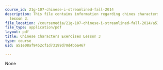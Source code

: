 ```yaml
---
course_id: 21g-107-chinese-i-streamlined-fall-2014
description: This file contains information regarding chines characters exercises
  lesson 3.
file_location: /coursemedia/21g-107-chinese-i-streamlined-fall-2014/a51e08af9452cf1d73199d70d4bba467_MIT21G_107F14_L3_mia.pdf
file_type: application/pdf
layout: pdf
title: Chinese Characters Exercises Lesson 3
type: course
uid: a51e08af9452cf1d73199d70d4bba467

---
```

None